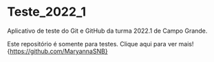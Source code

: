 # Teste_2022_1
Aplicativo de teste do Git e GitHub da turma 2022.1 de Campo Grande.

Este repositório é somente para testes. Clique aqui para ver mais!
{https://github.com/MaryannaSNB}
